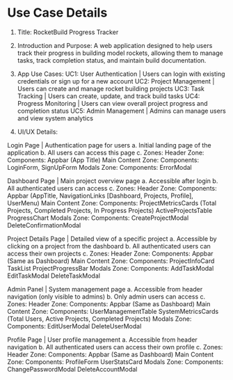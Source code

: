 # Use Case Details

1. Title: RocketBuild Progress Tracker

2. Introduction and Purpose:
A web application designed to help users track their progress in building model rockets, allowing them to manage tasks, track completion status, and maintain build documentation.

3. App Use Cases:
UC1: User Authentication | Users can login with existing credentials or sign up for a new account
UC2: Project Management | Users can create and manage rocket building projects
UC3: Task Tracking | Users can create, update, and track build tasks
UC4: Progress Monitoring | Users can view overall project progress and completion status
UC5: Admin Management | Admins can manage users and view system analytics

4. UI/UX Details:

Login Page | Authentication page for users
a. Initial landing page of the application
b. All users can access this page
c. Zones:
    Header Zone:
        Components: Appbar (App Title)
    Main Content Zone:
        Components: LoginForm, SignUpForm
    Modals Zone:
        Components: ErrorModal

Dashboard Page | Main project overview page
a. Accessible after login
b. All authenticated users can access
c. Zones:
    Header Zone:
        Components: Appbar (AppTitle, NavigationLinks [Dashboard, Projects, Profile], UserMenu)
    Main Content Zone:
        Components:
            ProjectMetricsCards (Total Projects, Completed Projects, In Progress Projects)
            ActiveProjectsTable
            ProgressChart
    Modals Zone:
        Components:
            CreateProjectModal
            DeleteConfirmationModal

Project Details Page | Detailed view of a specific project
a. Accessible by clicking on a project from the dashboard
b. All authenticated users can access their own projects
c. Zones:
    Header Zone:
        Components: Appbar (Same as Dashboard)
    Main Content Zone:
        Components:
            ProjectInfoCard
            TaskList
            ProjectProgressBar
    Modals Zone:
        Components:
            AddTaskModal
            EditTaskModal
            DeleteTaskModal

Admin Panel | System management page
a. Accessible from header navigation (only visible to admins)
b. Only admin users can access
c. Zones:
    Header Zone:
        Components: Appbar (Same as Dashboard)
    Main Content Zone:
        Components:
            UserManagementTable
            SystemMetricsCards (Total Users, Active Projects, Completed Projects)
    Modals Zone:
        Components:
            EditUserModal
            DeleteUserModal

Profile Page | User profile management
a. Accessible from header navigation
b. All authenticated users can access their own profile
c. Zones:
    Header Zone:
        Components: Appbar (Same as Dashboard)
    Main Content Zone:
        Components:
            ProfileForm
            UserStatsCard
    Modals Zone:
        Components:
            ChangePasswordModal
            DeleteAccountModal
